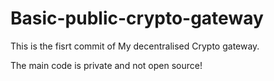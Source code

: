 # Basic-public-crypto-gateway

This is the fisrt commit of My decentralised Crypto gateway.

The main code is private and not open source!
